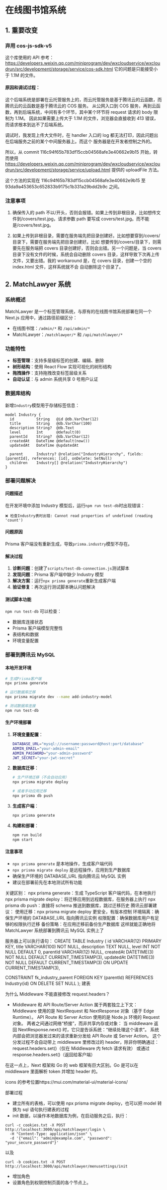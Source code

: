 # 在线图书馆系统

## 1. 重要改变

### 弃用 cos-js-sdk-v5

这个库使用的 API 参考：https://developers.weixin.qq.com/miniprogram/dev/wxcloudservice/wxcloudrun/src/development/storage/service/cos-sdk.html
它的问题是只能接受小于 1.1M 的文件。

#### 原因和调试过程：

这个后端系统是部署在云托管服务上的，而云托管服务是基于腾讯云的云函数，而腾讯云的云函数是基于腾讯云的 COS 服务。
从公网入口到 COS 服务，再到云函数，再到后端系统，中间有多个环节，其中某个环节将 request 请求的 body 限制为 1.1M。
因此如果需要上传大于 1.1M 的文件，浏览器会直接收到 413 错误，而请求根本到达不了后端系统。

调试时，我发现上传大文件时，在 handler 入口的 log 都无法打印，因此问题出在后端服务之前的某个中间服务器上。而这个
服务器是在开发者控制之外的。

所以，从 commit 116c94f65b783df15ccb04568afe3e40662e9b15 开始，转而使用 https://developers.weixin.qq.com/miniprogram/dev/wxcloudservice/wxcloudrun/src/development/storage/service/upload.html
提供的 uploadFile 方法。

这个方法的实现在 116c94f65b783df15ccb04568afe3e40662e9b15 至 93da9a453653c652833b9175c1b331a29bdd2b9c 之间。

### 注意事项

1. 确保传入的 path 不以/开头，否则会报错。如果上传到非根目录，比如想传文件到/covers/test.jpg，请求参数 path 要写成
   covers/test.jpg。而不能是/covers/test.jpg。

2. 如果上传到非根目录，需要在服务端先把目录创建好。比如想要穿到/covers/目录下，需要在服务端先把目录创建好。比如
   想要传到/covers/目录下，则需要先在服务端把 covers 目录创建好，否则会出错。另一个问题是，当 covers 目录下没有文件的时候，系统会自动删除 covers
   目录，这样导致下次再上传文件，又要出错。我的 workaround 是，在 covers 目录，创建一个空的 index.html 文件，这样系统就不会
   自动删除这个目录了。

## 2. MatchLawyer 系统

### 系统概述

MatchLawyer 是一个标签管理系统，与原有的在线图书馆系统部署在同一个 Next.js 应用中，通过路径前缀区分：

- 在线图书馆：`/admin/*` 和 `/api/admin/*`
- MatchLawyer：`/matchlawyer/*` 和 `/api/matchlawyer/*`

### 功能特性

- **标签管理**：支持多层级标签的创建、编辑、删除
- **树形结构**：使用 React Flow 实现可视化的树形结构
- **拖拽操作**：支持拖拽改变标签层级关系
- **自动认证**：与 admin 系统共享 0 号用户认证

### 数据库结构

新增`Industry`模型用于存储标签信息：

```prisma
model Industry {
  id          String   @id @db.VarChar(12)
  title       String   @db.VarChar(100)
  description String?  @db.Text
  level       Int      @default(0)
  parentId    String?  @db.VarChar(12)
  createdAt   DateTime @default(now())
  updatedAt   DateTime @updatedAt

  parent      Industry? @relation("IndustryHierarchy", fields: [parentId], references: [id], onDelete: SetNull)
  children    Industry[] @relation("IndustryHierarchy")
}
```

### 部署问题解决

#### 问题描述

在开发环境中添加 Industry 模型后，运行`npm run test-db`时出现错误：

```
❌ 检查Industry表时出错: Cannot read properties of undefined (reading 'count')
```

#### 问题原因

Prisma 客户端没有重新生成，导致`prisma.industry`模型不存在。

#### 解决过程

1. **诊断问题**：创建了`scripts/test-db-connection.js`测试脚本
2. **发现问题**：Prisma 客户端中缺少 Industry 模型
3. **解决方案**：运行`npx prisma generate`重新生成客户端
4. **验证修复**：再次运行测试脚本确认问题解决

#### 测试脚本功能

`npm run test-db` 可以检查：

- 数据库连接状态
- Prisma 客户端模型完整性
- 表结构和数据
- 环境变量配置

### 部署到腾讯云 MySQL

#### 本地开发环境

```bash
# 生成Prisma客户端
npx prisma generate

# 运行数据库迁移
npx prisma migrate dev --name add-industry-model

# 测试数据库连接
npm run test-db
```

#### 生产环境部署

1. **环境变量配置**：

   ```bash
   DATABASE_URL="mysql://username:password@host:port/database"
   ADMIN_EMAIL="your-admin-email"
   ADMIN_PASSWORD="your-admin-password"
   JWT_SECRET="your-jwt-secret"
   ```

2. **数据库迁移**：

   ```bash
   # 生产环境迁移（不会自动应用）
   npx prisma migrate deploy

   # 或者手动应用迁移
   npx prisma db push
   ```

3. **生成客户端**：

   ```bash
   npx prisma generate
   ```

4. **构建和部署**：
   ```bash
   npm run build
   npm start
   ```

#### 注意事项

- `npx prisma generate` 是本地操作，生成客户端代码
- `npx prisma migrate deploy` 是远程操作，应用到生产数据库
- 确保生产环境的 DATABASE_URL 指向腾讯云 MySQL 实例
- 建议在部署前先在本地测试所有功能

关键区别：
npx prisma generate：生成 TypeScript 客户端代码，在本地执行
npx prisma migrate deploy：将迁移应用到远程数据库，在服务器上执行
npx prisma db push：直接将 schema 推送到数据库，跳过迁移历史
腾讯云部署建议：
使用迁移：npx prisma migrate deploy 更安全，有版本控制
环境隔离：确保生产环境的 DATABASE_URL 指向腾讯云实例
权限配置：确保数据库用户有足够的权限执行迁移
备份策略：在应用迁移前备份生产数据库
这样就能正确地将 MatchLawyer 系统部署到腾讯云 MySQL 实例上了

服务器上可以执行语句：
CREATE TABLE Industry (
id VARCHAR(12) PRIMARY KEY,
title VARCHAR(100) NOT NULL,
description TEXT NULL,
level INT NOT NULL DEFAULT 0,
parentId VARCHAR(12) NULL,
createdAt DATETIME(3) NOT NULL DEFAULT CURRENT_TIMESTAMP(3),
updatedAt DATETIME(3) NOT NULL DEFAULT CURRENT_TIMESTAMP(3) ON UPDATE CURRENT_TIMESTAMP(3),

CONSTRAINT fk_industry_parent
FOREIGN KEY (parentId)
REFERENCES Industry(id)
ON DELETE SET NULL
);
建表

为什么 Middleware 不能直接修改 request.headers？

- Middleware 和 API Route/Server Action 属于两套独立上下文：
  Middleware 使用的是 NextRequest 和 NextResponse 对象（基于 Edge Runtime）。
  API Route 和 Server Action 使用的是 Node.js 环境的 Request 对象。
  两者之间通过网络“桥接”，而非共享内存或对象：
  当 middleware 返回 NextResponse.next() 时，它只是告诉系统：“继续处理这个请求”。
  系统内部会把浏览器发过来的请求重新分发给 API Route 或 Server Action。
  这个分发过程不会自动带上 middleware 里修改过的 header，除非你明确通过：
  request.headers.set()（仅在 Middleware 内 fetch 请求有效）
  或通过 response.headers.set()（返回给客户端）

在这一点上，Next 框架和 Go 的 web 框架有巨大区别。Go 是可以在 middleware 里面解析 token 并增加 header 的。

icons 的参考位置https://mui.com/material-ui/material-icons/

部署过程

- 建立所有的表格，可以使用 npx prisma migrate deploy，也可以把 model 转换为 sql 语句执行建表的过程
- init 数据，以操作本地数据库为例，在启动服务之后，执行：

```
curl -c cookies.txt -X POST http://localhost:3000/api/matchlawyer/login \
  -H "Content-Type: application/json" \
  -d '{"email": "admin@example.com", "password": "your_secure_password"}'
```

以及

```
curl -b cookies.txt -X POST http://localhost:3000/api/matchlawyer/menusettings/init
```

- 增加角色
- 设置角色到权限控制页面的各个节点上。
